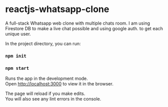 # reactjs-whatsapp-clone
A full-stack Whatsapp web clone with multiple chats room. I am using Firestore DB to make a live chat possible and using google auth. to get each unique user.

In the project directory, you can run:


### `npm init`



### `npm start`

Runs the app in the development mode.<br />
Open [http://localhost:3000](http://localhost:3000) to view it in the browser.

The page will reload if you make edits.<br />
You will also see any lint errors in the console.
